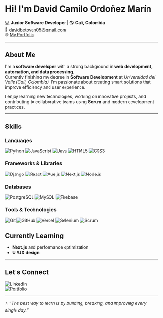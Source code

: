 # Hi! I'm David Camilo Ordoñez Marín  

💻 **Junior Software Developer** | 🌎 **Cali, Colombia**  
📧 [davidbetoven05@gmail.com](mailto:davidbetoven05@gmail.com)  
🌐 [My Portfolio](https://2025-porfolio-seven.vercel.app/)  

---

## About Me  

I'm a **software developer** with a strong background in **web development, automation, and data processing**.  
Currently finishing my degree in **Software Development** at *Universidad del Valle (Cali, Colombia)*, I’m passionate about creating smart solutions that improve efficiency and user experience.  

I enjoy learning new technologies, working on innovative projects, and contributing to collaborative teams using **Scrum** and modern development practices.  

---

## Skills  

### Languages  
![Python](https://img.shields.io/badge/Python-3776AB?style=for-the-badge&logo=python&logoColor=white)
![JavaScript](https://img.shields.io/badge/JavaScript-F7DF1E?style=for-the-badge&logo=javascript&logoColor=black)
![Java](https://img.shields.io/badge/Java-007396?style=for-the-badge&logo=openjdk&logoColor=white)
![HTML5](https://img.shields.io/badge/HTML5-E34F26?style=for-the-badge&logo=html5&logoColor=white)
![CSS3](https://img.shields.io/badge/CSS3-1572B6?style=for-the-badge&logo=css3&logoColor=white)


### Frameworks & Libraries  
![Django](https://img.shields.io/badge/Django-092E20?style=for-the-badge&logo=django&logoColor=white)
![React](https://img.shields.io/badge/React-61DAFB?style=for-the-badge&logo=react&logoColor=black)
![Vue.js](https://img.shields.io/badge/Vue.js-4FC08D?style=for-the-badge&logo=vue.js&logoColor=white)
![Next.js](https://img.shields.io/badge/Next.js-000000?style=for-the-badge&logo=nextdotjs&logoColor=white)
![Node.js](https://img.shields.io/badge/Node.js-339933?style=for-the-badge&logo=node.js&logoColor=white)


### Databases  
![PostgreSQL](https://img.shields.io/badge/PostgreSQL-316192?style=for-the-badge&logo=postgresql&logoColor=white)
![MySQL](https://img.shields.io/badge/MySQL-4479A1?style=for-the-badge&logo=mysql&logoColor=white)
![Firebase](https://img.shields.io/badge/Firebase-FFCA28?style=for-the-badge&logo=firebase&logoColor=black)


### Tools & Technologies  
![Git](https://img.shields.io/badge/Git-F05032?style=for-the-badge&logo=git&logoColor=white)
![GitHub](https://img.shields.io/badge/GitHub-181717?style=for-the-badge&logo=github&logoColor=white)
![Vercel](https://img.shields.io/badge/Vercel-000000?style=for-the-badge&logo=vercel&logoColor=white)
![Selenium](https://img.shields.io/badge/Selenium-43B02A?style=for-the-badge&logo=selenium&logoColor=white)
![Scrum](https://img.shields.io/badge/Scrum-009FDA?style=for-the-badge&logoColor=white)


## Currently Learning  

- **Next.js** and performance optimization  
- **UI/UX design**  

---

## Let's Connect  

[![LinkedIn](https://img.shields.io/badge/LinkedIn-0077B5?logo=linkedin&logoColor=white)](https://www.linkedin.com/)  
[![Portfolio](https://img.shields.io/badge/🌐%20Portfolio-2025--porfolio--seven.vercel.app-blue)](https://2025-porfolio-seven.vercel.app/)  

---

⭐ *“The best way to learn is by building, breaking, and improving every single day.”*  
